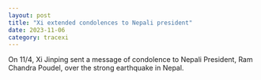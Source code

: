 ```yaml
---
layout: post
title: "Xi extended condolences to Nepali president"
date: 2023-11-06
category: tracexi
---
```


On 11/4, Xi Jinping sent a message of condolence to Nepali President, Ram Chandra Poudel, over the strong earthquake in Nepal.

